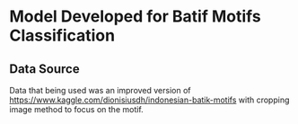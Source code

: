 # Model Developed for Batif Motifs Classification
## Data Source
Data that being used was an improved version of https://www.kaggle.com/dionisiusdh/indonesian-batik-motifs with cropping image method to focus on the motif.
